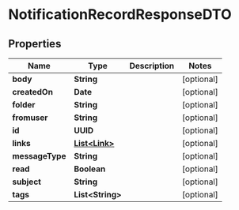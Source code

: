 

# NotificationRecordResponseDTO


## Properties

| Name | Type | Description | Notes |
|------------ | ------------- | ------------- | -------------|
|**body** | **String** |  |  [optional] |
|**createdOn** | **Date** |  |  [optional] |
|**folder** | **String** |  |  [optional] |
|**fromuser** | **String** |  |  [optional] |
|**id** | **UUID** |  |  [optional] |
|**links** | [**List&lt;Link&gt;**](Link.md) |  |  [optional] |
|**messageType** | **String** |  |  [optional] |
|**read** | **Boolean** |  |  [optional] |
|**subject** | **String** |  |  [optional] |
|**tags** | **List&lt;String&gt;** |  |  [optional] |



